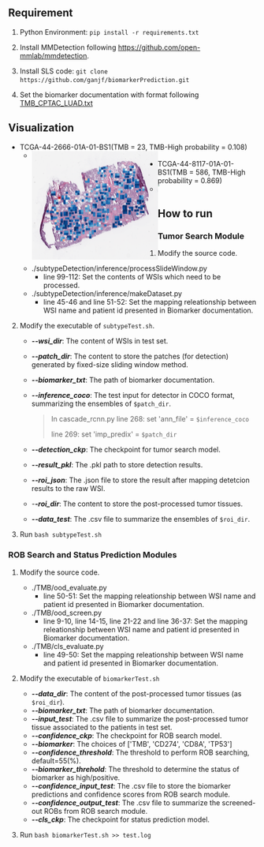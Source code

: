 ## Requirement

1. Python Environment: `pip install -r requirements.txt`

2. Install MMDetection following https://github.com/open-mmlab/mmdetection.
3. Install SLS code: `git clone https://github.com/ganjf/biomarkerPrediction.git`

3. Set the biomarker documentation with format following [TMB_CPTAC_LUAD.txt](https://drive.google.com/file/d/1uOb6-L5OaHRh8d3nFcnnJdJLqGuCTa6T/view?usp=sharing)

## Visualization

- TCGA-44-2666-01A-01-BS1(TMB = 23, TMB-High probability = 0.108)
  - <img src="./visualization/TCGA-44-2666-01A-01-BS1.png" align="left" alt="x" style="zoom:25%;" />
- TCGA-44-8117-01A-01-BS1(TMB = 586, TMB-High probability = 0.869)
  - <img src="./visualization/TCGA-44-8117-01A-01-BS1.png" align="left" style="zoom:20%;" />

## How to run

### Tumor Search Module

1. Modify the source code.
    - ./subtypeDetection/inference/processSlideWindow.py
        - line 99-112: Set the contents of WSIs which need to be processed.
    - ./subtypeDetection/inference/makeDataset.py
        - line 45-46 and line 51-52: Set the mapping releationship between WSI name and patient id presented in Biomarker documentation.

2. Modify the executable of `subtypeTest.sh`.
    - ***--wsi_dir***: The content of WSIs in test set.
    - ***--patch_dir***: The content to store the patches (for detection) generated by fixed-size sliding window method. 
    - ***--biomarker_txt***: The path of biomarker documentation.
    - ***--inference_coco***: The test input for detector in COCO format, summarizing the ensembles of `$patch_dir`.
      
        > In cascade_rcnn.py
        > line 268: set 'ann_file' = `$inference_coco`
        >
        > line 269: set 'imp_predix' = `$patch_dir`
    - ***--detection_ckp***: The checkpoint for tumor search model.
    - ***--result_pkl***: The .pkl path to store detection results.
    - ***--roi_json***: The .json file to store the result after mapping detetcion results to the raw WSI.
    - *-**-roi_dir***: The content to store the post-processed tumor tissues.
    - ***--data_test***: The .csv file to summarize the ensembles of `$roi_dir`.
3. Run `bash subtypeTest.sh`

### ROB Search and Status Prediction Modules

1. Modify the source code.
    - ./TMB/ood_evaluate.py
        - line 50-51: Set the mapping releationship between WSI name and patient id presented in Biomarker documentation.
    - ./TMB/ood_screen.py
        - line 9-10, line 14-15, line 21-22 and line 36-37: Set the mapping releationship between WSI name and patient id presented in Biomarker documentation.
    - ./TMB/cls_evaluate.py
        - line 49-50: Set the mapping releationship between WSI name and patient id presented in Biomarker documentation.

2. Modify the executable of `biomarkerTest.sh`
    - ***--data_dir***: The content of the post-processed tumor tissues (as `$roi_dir`).
    - ***--biomarker_txt***: The path of biomarker documentation.
    - ***--input_test***: The .csv file to summarize the post-processed tumor tissue associated to the patients in test set.
    - ***--confidence_ckp***: The checkpoint for ROB search model.
    - ***--biomarker***: The choices of ['TMB', 'CD274', 'CD8A', 'TP53']
    - ***--confidence_threshold***:  The threshold to perform ROB searching, default=55(%).
    - ***--biomarker_threhold***: The threshold to determine the status of biomarker as high/positive.
    - ***--confidence_input_test***: The .csv file to store the biomarker predictions and confidence scores from ROB search module.
    - ***--confidence_output_test***: The .csv file to summarize the screened-out ROBs from ROB search module.
    - ***--cls_ckp***: The checkpoint for status prediction model.
3. Run `bash biomarkerTest.sh >> test.log`


